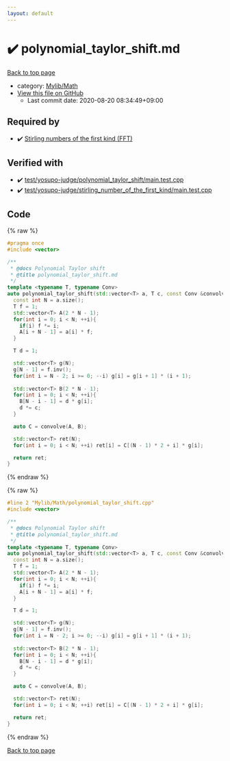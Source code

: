 ```yaml
---
layout: default
---
```


<!-- mathjax config similar to math.stackexchange -->
<script type="text/javascript" async
  src="https://cdnjs.cloudflare.com/ajax/libs/mathjax/2.7.5/MathJax.js?config=TeX-MML-AM_CHTML">
</script>
<script type="text/x-mathjax-config">
  MathJax.Hub.Config({
    TeX: { equationNumbers: { autoNumber: "AMS" }},
    tex2jax: {
      inlineMath: [ ['$','$'] ],
      processEscapes: true
    },
    "HTML-CSS": { matchFontHeight: false },
    displayAlign: "left",
    displayIndent: "2em"
  });
</script>

<script type="text/javascript" src="https://cdnjs.cloudflare.com/ajax/libs/jquery/3.4.1/jquery.min.js"></script>
<script src="https://cdn.jsdelivr.net/npm/jquery-balloon-js@1.1.2/jquery.balloon.min.js" integrity="sha256-ZEYs9VrgAeNuPvs15E39OsyOJaIkXEEt10fzxJ20+2I=" crossorigin="anonymous"></script>
<script type="text/javascript" src="../../../assets/js/copy-button.js"></script>
<link rel="stylesheet" href="../../../assets/css/copy-button.css" />


# :heavy_check_mark: polynomial_taylor_shift.md

<a href="../../../index.html">Back to top page</a>

* category: <a href="../../../index.html#c20232aa0a6a3c1c77a782d17f007d0b">Mylib/Math</a>
* <a href="{{ site.github.repository_url }}/blob/master/Mylib/Math/polynomial_taylor_shift.cpp">View this file on GitHub</a>
    - Last commit date: 2020-08-20 08:34:49+09:00




## Required by

* :heavy_check_mark: <a href="../Combinatorics/stirling_number_first_fft.cpp.html">Stirling numbers of the first kind (FFT)</a>


## Verified with

* :heavy_check_mark: <a href="../../../verify/test/yosupo-judge/polynomial_taylor_shift/main.test.cpp.html">test/yosupo-judge/polynomial_taylor_shift/main.test.cpp</a>
* :heavy_check_mark: <a href="../../../verify/test/yosupo-judge/stirling_number_of_the_first_kind/main.test.cpp.html">test/yosupo-judge/stirling_number_of_the_first_kind/main.test.cpp</a>


## Code

<a id="unbundled"></a>
{% raw %}
```cpp
#pragma once
#include <vector>

/**
 * @docs Polynomial Taylor shift
 * @title polynomial_taylor_shift.md
 */
template <typename T, typename Conv>
auto polynomial_taylor_shift(std::vector<T> a, T c, const Conv &convolve){
  const int N = a.size();
  T f = 1;
  std::vector<T> A(2 * N - 1);
  for(int i = 0; i < N; ++i){
    if(i) f *= i;
    A[i + N - 1] = a[i] * f;
  }

  T d = 1;

  std::vector<T> g(N);
  g[N - 1] = f.inv();
  for(int i = N - 2; i >= 0; --i) g[i] = g[i + 1] * (i + 1);
  
  std::vector<T> B(2 * N - 1);
  for(int i = 0; i < N; ++i){
    B[N - i - 1] = d * g[i];
    d *= c;
  }

  auto C = convolve(A, B);

  std::vector<T> ret(N);
  for(int i = 0; i < N; ++i) ret[i] = C[(N - 1) * 2 + i] * g[i];

  return ret;
}


```
{% endraw %}

<a id="bundled"></a>
{% raw %}
```cpp
#line 2 "Mylib/Math/polynomial_taylor_shift.cpp"
#include <vector>

/**
 * @docs Polynomial Taylor shift
 * @title polynomial_taylor_shift.md
 */
template <typename T, typename Conv>
auto polynomial_taylor_shift(std::vector<T> a, T c, const Conv &convolve){
  const int N = a.size();
  T f = 1;
  std::vector<T> A(2 * N - 1);
  for(int i = 0; i < N; ++i){
    if(i) f *= i;
    A[i + N - 1] = a[i] * f;
  }

  T d = 1;

  std::vector<T> g(N);
  g[N - 1] = f.inv();
  for(int i = N - 2; i >= 0; --i) g[i] = g[i + 1] * (i + 1);
  
  std::vector<T> B(2 * N - 1);
  for(int i = 0; i < N; ++i){
    B[N - i - 1] = d * g[i];
    d *= c;
  }

  auto C = convolve(A, B);

  std::vector<T> ret(N);
  for(int i = 0; i < N; ++i) ret[i] = C[(N - 1) * 2 + i] * g[i];

  return ret;
}


```
{% endraw %}

<a href="../../../index.html">Back to top page</a>

